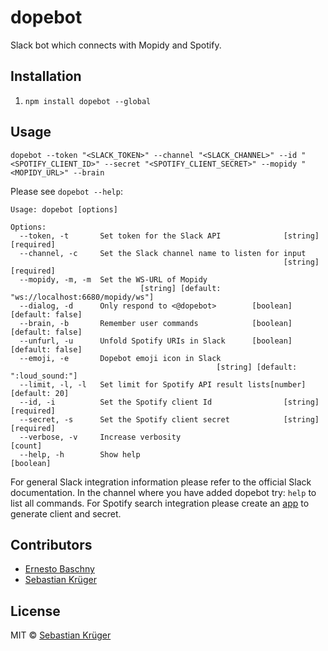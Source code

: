 # dopebot

Slack bot which connects with Mopidy and Spotify.

## Installation

1. `npm install dopebot --global`

## Usage


`dopebot --token "<SLACK_TOKEN>" --channel "<SLACK_CHANNEL>" --id "<SPOTIFY_CLIENT_ID>" --secret "<SPOTIFY_CLIENT_SECRET>" --mopidy "<MOPIDY_URL>" --brain`

Please see `dopebot --help`:

```
Usage: dopebot [options]

Options:
  --token, -t       Set token for the Slack API              [string] [required]
  --channel, -c     Set the Slack channel name to listen for input
                                                             [string] [required]
  --mopidy, -m, -m  Set the WS-URL of Mopidy
                             [string] [default: "ws://localhost:6680/mopidy/ws"]
  --dialog, -d      Only respond to <@dopebot>        [boolean] [default: false]
  --brain, -b       Remember user commands            [boolean] [default: false]
  --unfurl, -u      Unfold Spotify URIs in Slack      [boolean] [default: false]
  --emoji, -e       Dopebot emoji icon in Slack
                                              [string] [default: ":loud_sound:"]
  --limit, -l, -l   Set limit for Spotify API result lists[number] [default: 20]
  --id, -i          Set the Spotify client Id                [string] [required]
  --secret, -s      Set the Spotify client secret            [string] [required]
  --verbose, -v     Increase verbosity                                   [count]
  --help, -h        Show help                                          [boolean]
```

For general Slack integration information please refer to the official Slack documentation.
In the channel where you have added dopebot try: `help` to list all commands.
For Spotify search integration please create an [app](https://developer.spotify.com/my-applications/) to generate client and secret. 

## Contributors

- [Ernesto Baschny](http://cron.eu)
- [Sebastian Krüger](http://theblackestbox.net)

## License

MIT © [Sebastian Krüger](http://theblackestbox.net)

